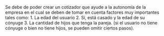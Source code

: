 Se debe de poder crear un cotizador que ayude a la autonomía de la empresa en el cual se deben de tomar en cuenta factores muy importantes tales como: 1. La edad del usuario 2. Sí, está casado y la edad de su cónyuge 3. La cantidad de hijos que tenga la pareja. (si el usuario no tiene cónyuge o bien no tiene hijos, se pueden omitir ciertos pasos).
